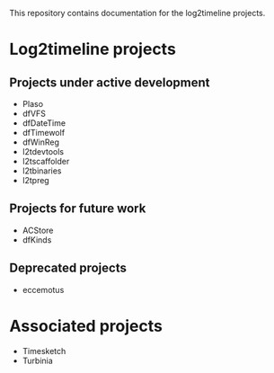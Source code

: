 This repository contains documentation for the log2timeline projects.


# Log2timeline projects

## Projects under active development
* Plaso
* dfVFS
* dfDateTime
* dfTimewolf
* dfWinReg
* l2tdevtools
* l2tscaffolder
* l2tbinaries
* l2tpreg


## Projects for future work
* ACStore
* dfKinds

## Deprecated projects
* eccemotus

# Associated projects
* Timesketch
* Turbinia

